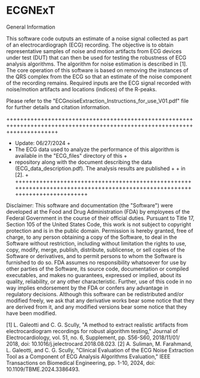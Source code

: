# ECGNExT
General Information

This software code outputs an estimate of a noise signal collected as part of an electrocardiograph (ECG) recording. The objective is to obtain representative samples of noise and motion artifacts from ECG devices under test (DUT) that can then be used for testing the robustness of ECG analysis algorithms. The algorithm for noise estimation is described in [1]. The core operation of this software is based on removing the instances of the QRS complex from the ECG so that an estimate of the noise component of the recording remains. Required inputs are the ECG signal recorded with noise/motion artifacts and locations (indices) of the R-peaks.

Please refer to the "ECGnoiseExtraction_Instructions_for_use_V01.pdf" file for further details and citation information.

+++++++++++++++++++++++++++++++++++++++++++++++++++++++++++++++++++++++++++++++++++++++++++++++++++++++++++++++++++++++++++
+ Update: 06/27/2024                                                                                                      +
+ The ECG data used to analyze the performance of this algorithm is available in the "ECG_files" directory of this        + 
+ repository along with the document describing the data (ECG_data_description.pdf). The analysis results are published   + + in [2].                                                                                                                 +
+++++++++++++++++++++++++++++++++++++++++++++++++++++++++++++++++++++++++++++++++++++++++++++++++++++++++++++++++++++++++++

Disclaimer:
This software and documentation (the "Software") were developed at the Food and Drug Administration (FDA) by employees of the Federal Government in the course of their official duties. Pursuant to Title 17, Section 105 of the United States Code, this work is not subject to copyright protection and is in the public domain. Permission is hereby granted, free of charge, to any person obtaining a copy of the Software, to deal in the Software without restriction, including without limitation the rights to use, copy, modify, merge, publish, distribute, sublicense, or sell copies of the Software or derivatives, and to permit persons to whom the Software is furnished to do so. FDA assumes no responsibility whatsoever for use by other parties of the Software, its source code, documentation or compiled executables, and makes no guarantees, expressed or implied, about its quality, reliability, or any other characteristic. Further, use of this code in no way implies endorsement by the FDA or confers any advantage in regulatory decisions. Although this software can be redistributed and/or modified freely, we ask that any derivative works bear some notice that they are derived from it, and any modified versions bear some notice that they have been modified.

[1] L. Galeotti and C. G. Scully, "A method to extract realistic artifacts from electrocardiogram recordings for robust algorithm testing," Journal of Electrocardiology, vol. 51, no. 6, Supplement, pp. S56-S60, 2018/11/01/ 2018, doi: 10.1016/j.jelectrocard.2018.08.023.
[2] A. Suliman, M. Farahmand, L. Galeotti, and C. G. Scully, "Clinical Evaluation of the ECG Noise Extraction Tool as a Component of ECG Analysis Algorithms Evaluation," IEEE Transactions on Biomedical Engineering, pp. 1-10, 2024, doi: 10.1109/TBME.2024.3386493.
